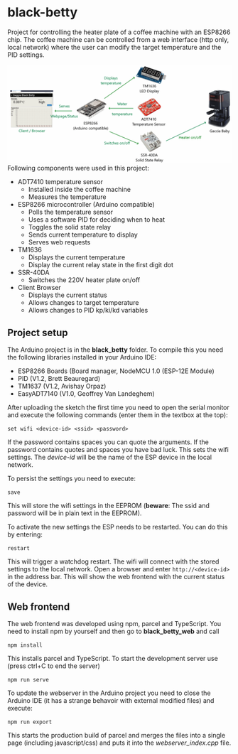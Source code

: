 # black-betty

Project for controlling the heater plate of a coffee machine with an ESP8266 chip. The coffee machine can be controlled from a web interface (http only, local network) where the user can modify the target temperature and the PID settings.

![Overview](asset/overview.png)
Following components were used in this project:
- ADT7410 temperature sensor
    - Installed inside the coffee machine
    - Measures the temperature
- ESP8266 microcontroller (Arduino compatible)
    - Polls the temperature sensor
    - Uses a software PID for deciding when to heat
    - Toggles the solid state relay
    - Sends current temperature to display
    - Serves web requests
- TM1636
    - Displays the current temperature
    - Display the current relay state in the first digit dot
- SSR-40DA
    - Switches the 220V heater plate on/off
- Client Browser
    - Displays the current status
    - Allows changes to target temperature
    - Allows changes to PID kp/ki/kd variables

## Project setup
The Arduino project is in the **black_betty** folder. To compile this you need the following libraries installed in your Arduino IDE:
- ESP8266 Boards (Board manager, NodeMCU 1.0 (ESP-12E Module)
- PID (V1.2, Brett Beauregard) 
- TM1637 (V1.2, Avishay Orpaz)
- EasyADT7140 (V1.0, Geoffrey Van Landeghem)

After uploading the sketch the first time you need to open the serial monitor and execute the following commands (enter them in the textbox at the top):

```
set wifi <device-id> <ssid> <password>
```

If the password contains spaces you can quote the arguments. If the password contains quotes and spaces you have bad luck. This sets the wifi settings. The *device-id* will be the name of the ESP device in the local network.

To persist the settings you need to execute:

```
save
```

This will store the wifi settings in the EEPROM (**beware**: The ssid and password will be in plain text in the EEPROM).

To activate the new settings the ESP needs to be restarted. You can do this by entering:

```
restart
```

This will trigger a watchdog restart. The wifi will connect with the stored settings to the local network. Open a browser and enter `http://<device-id>` in the address bar. This will show the web frontend with the current status of the device.

## Web frontend
The web frontend was developed using npm, parcel and TypeScript. You need to install npm by yourself and then go to **black_betty_web** and call

```
npm install
```

This installs parcel and TypeScript. To start the development server use (press ctrl+C to end the server)

```
npm run serve
```

To update the webserver in the Arduino project you need to close the Arduino IDE (it has a strange behavoir with external modified files) and execute:

```
npm run export
```

This starts the production build of parcel and merges the files into a single page (including javascript/css) and puts it into the *webserver_index.cpp* file.
